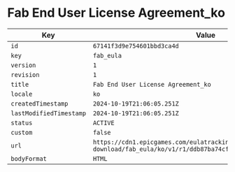 # Fab End User License Agreement_ko

| Key | Value |
| --- | ----- |
| `id` | `67141f3d9e754601bbd3ca4d` |
| `key` | `fab_eula` |
| `version` | `1` |
| `revision` | `1` |
| `title` | `Fab End User License Agreement_ko` |
| `locale` | `ko` |
| `createdTimestamp` | `2024-10-19T21:06:05.251Z` |
| `lastModifiedTimestamp` | `2024-10-19T21:06:05.251Z` |
| `status` | `ACTIVE` |
| `custom` | `false` |
| `url` | `https://cdn1.epicgames.com/eulatracking-download/fab_eula/ko/v1/r1/ddb87ba74cf8806fafa03b7d2b296c97.pdf` |
| `bodyFormat` | `HTML` |
